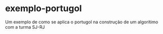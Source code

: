 # exemplo-portugol
Um exemplo de como se aplica o portugol na construção de um algorítimo com a turma SJ-RJ
